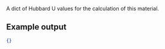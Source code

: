 A dict of Hubbard U values for the calculation of this material.

## Example output

```json
{}
```

